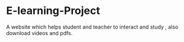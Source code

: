 # E-learning-Project
A website which helps student and teacher to interact and study , also download videos and pdfs.
